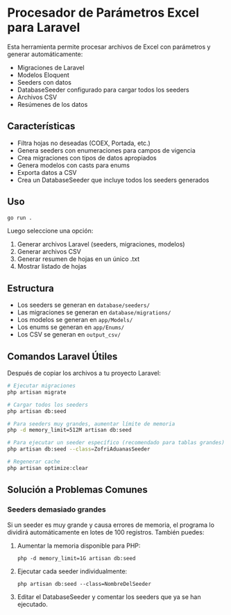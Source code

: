 # Procesador de Parámetros Excel para Laravel

Esta herramienta permite procesar archivos de Excel con parámetros y generar automáticamente:

- Migraciones de Laravel
- Modelos Eloquent
- Seeders con datos
- DatabaseSeeder configurado para cargar todos los seeders
- Archivos CSV
- Resúmenes de los datos

## Características

- Filtra hojas no deseadas (COEX, Portada, etc.)
- Genera seeders con enumeraciones para campos de vigencia
- Crea migraciones con tipos de datos apropiados
- Genera modelos con casts para enums
- Exporta datos a CSV
- Crea un DatabaseSeeder que incluye todos los seeders generados

## Uso

```bash
go run .
```

Luego seleccione una opción:
1. Generar archivos Laravel (seeders, migraciones, modelos)
2. Generar archivos CSV
3. Generar resumen de hojas en un único .txt
4. Mostrar listado de hojas

## Estructura

- Los seeders se generan en `database/seeders/`
- Las migraciones se generan en `database/migrations/`
- Los modelos se generan en `app/Models/`
- Los enums se generan en `app/Enums/`
- Los CSV se generan en `output_csv/`

## Comandos Laravel Útiles

Después de copiar los archivos a tu proyecto Laravel:

```bash
# Ejecutar migraciones
php artisan migrate

# Cargar todos los seeders
php artisan db:seed

# Para seeders muy grandes, aumentar límite de memoria
php -d memory_limit=512M artisan db:seed

# Para ejecutar un seeder específico (recomendado para tablas grandes)
php artisan db:seed --class=ZofriAduanasSeeder

# Regenerar cache
php artisan optimize:clear
```

## Solución a Problemas Comunes

### Seeders demasiado grandes
Si un seeder es muy grande y causa errores de memoria, el programa lo dividirá automáticamente en lotes de 100 registros. También puedes:

1. Aumentar la memoria disponible para PHP:
   ```
   php -d memory_limit=1G artisan db:seed
   ```

2. Ejecutar cada seeder individualmente:
   ```
   php artisan db:seed --class=NombreDelSeeder
   ```

3. Editar el DatabaseSeeder y comentar los seeders que ya se han ejecutado.
